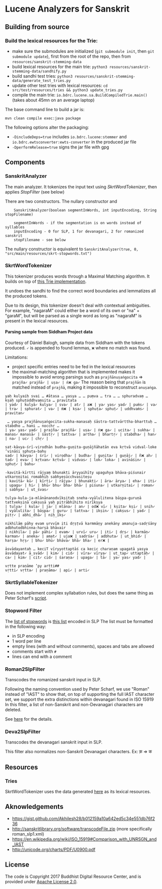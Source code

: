 # Lucene Analyzers for Sanskrit

## Building from source

### Build the lexical resources for the Trie:

 - make sure the submodules are initialized (`git submodule init`, then `git submodule update`), first from the root of the repo, then from `resources/sanskrit-stemming-data`
 - build lexical resources for the main trie: `python3 resources/sanskrit-stemming-data/sandhify.py`
 - build sandhi test tries: `python3 resources/sanskrit-stemming-data/generate_test_tries.py`
 - update other test tries with lexical resources: `cd src/test/resources/tries && python3 update_tries.py`
 - compile the main trie: `io.bdrc.lucene.sa.BuildCompiledTrie.main()` (takes about 45mn on an average laptop)

The base command line to build a jar is:

```
mvn clean compile exec:java package
```

The following options alter the packaging:

- `-DincludeDeps=true` includes `io.bdrc.lucene:stemmer` and `io.bdrc.ewtsconverter:ewts-converter` in the produced jar file
- `-DperformRelease=true` signs the jar file with gpg

## Components

### SanskritAnalyzer
The main analyzer.
It tokenizes the input text using *SkrtWordTokenizer*, then applies *StopFilter* (see below)

There are two constructors. The nullary constructor and

```
    SanskritAnalyzer(boolean segmentInWords, int inputEncoding, String stopFilename)
		
    segmentInWords - if the segmentation is on words instead of syllables
    inputEncoding - 0 for SLP, 1 for devanagari, 2 for romanized sanskrit
    stopFilename - see below
```

The nullary constructor is equivalent to `SanskritAnalyzer(true, 0, "src/main/resources/skrt-stopwords.txt")`

### SkrtWordTokenizer

This tokenizer produces words through a Maximal Matching algorithm. It builds on top of [this Trie implementation](https://github.com/BuddhistDigitalResourceCenter/stemmer).

It undoes the sandhi to find the correct word boundaries and lemmatizes all the produced tokens.

Due to its design, this tokenizer doesn't deal with contextual ambiguities.
For example, "nagaraM" could either be a word of its own or "na" + "garaM", but will be parsed as a single word as long as "nagaraM" is present in the lexical resources.

#### Parsing sample from Siddham Project data

Courtesy of Dániel Balogh, sample data from Siddham with the tokens produced.
`✓` is appended to found lemmas, `❌` where no match was found.

Limitations: 
 - project specific entries need to be fed in the lexical resources
 - the maximal-matching algorithm that is implemented makes it impossible to avoid wrong parsings such as `prajñānuṣaṅgocita` => `prajña✓ prajñā✓ | uṣa✓ | ṅ❌ ga✓`
 The reason being that `prajñān` is matched instead of `prajñā`, making it impossible to reconstruct `anuṣaṅga`.

```
yaḥ kulyaiḥ svai … #ātasa … yasya … … puṃva … tra … … sphuradvaṃ … kṣaḥ sphuṭoddhvaṃsita … pravitata
| yad✓ | kulyā✓ kulya✓ | sva✓ | at✓ | a❌ | ya✓ yas✓ yad✓ | puṁs✓ | va✓ | tra✓ | sphurat✓ | va✓ | ṁ❌ | kṣa✓ | sphuṭa✓ sphuṭ✓ | uddhvaṁs✓ | pravitan✓

 … yasya prajñānuṣaṅgocita-sukha-manasaḥ śāstra-tattvārttha-bharttuḥ … stabdho … hani … nocchṛ …
| ya✓ yas✓ yad✓ | prajña✓ prajñā✓ | uṣa✓ | ṅ❌ ga✓ | ucita✓ | sukha✓ | manas✓ manasā✓ | śāstṛ✓ | tattva✓ | artha✓ | bhartṛ✓ | stabdha✓ | han✓ | na✓ | uc✓ | chṛ✓ | 

sat-kāvya-śrī-virodhān budha-guṇita-guṇājñāhatān eva kṛtvā vidval-loke ’vināśi sphuṭa-bahu
sad✓ | kāvya✓ | śrī✓ | virodha✓ | budha✓ | guṇita✓ | guṇāj✓ | ñ❌ ah✓ | tad✓ | eva✓ | kṛtvan✓ kṛtvā✓ | vidvas✓ | lok✓ loka✓ | avināśin✓ | sphuṭ✓ | bahu✓

-kavitā-kīrtti rājyaṃ bhunakti āryyaihīty upaguhya bhāva-piśunair utkarṇṇitai romabhiḥ sabhyeṣūcchvasiteṣu
| kavitā✓ kū✓ | kīrti✓ | rājya✓ | bhunakti✓ | āra✓ ārya✓ | eha✓ | iti✓ | upagu✓ | hi✓ | bhū✓ bhu✓ bha✓ bhā✓ | piśuna✓ | utkarṇitai✓ | roman✓ | sabhya✓ | ut_śvas✓

tulya-kula-ja-mlānānanodvīkṣitaḥ sneha-vyāluḷitena bāṣpa-guruṇā tattvekṣiṇā cakṣuṣā yaḥ pitrābhihito nirīkṣya
| tulya✓ | kula✓ | ja✓ | mlāna✓ | an✓ | od❌ vī✓ | kṣita✓ kṣi✓ | snih✓ | vyālulita✓ | bāṣpa✓ | guru✓ | tattva✓ | ikṣin✓ | cakṣus✓ | yad✓ | pitṛ✓ | abhi_dhā✓ | niḥ_īkṣ✓

nikhilāṃ pāhy evam urvvīm iti dṛṣṭvā karmmāṇy anekāny amanuja-sadṛśāny adbhutodbhinna-harṣā bhāvair
| nikhila✓ | pā✓ pāhi✓ | evam✓ | urvī✓ uru✓ | iti✓ | dṛṣ✓ | karmāṇ✓ karman✓ | aneka✓ | amat✓ | uja❌ | sadṛśa✓ | adbhuta✓ | ut_bhid✓ | harṣa✓ hṛṣ✓ | bhu✓ bhū✓ bhāva✓ bhā✓ bha✓ | er❌ | 

āsvādayantaḥ … keciT vīryyottaptāś ca kecic charaṇam upagatā yasya
āsvādayat✓ ā_svād✓ | kim✓ | cid✓ | vīra✓ vīrya✓ | ut_tap✓ uttaptāḥ✓ | ca✓ | kim✓ | cit✓ cid✓ | śaraṇa✓ | upaga✓ | tā✓ | ya✓ yas✓ yad✓ | 

vṛtte praṇāme ’py artti##
vṛtti✓ vṛtta✓ | praṇāma✓ | api✓ | arti✓
```

### SkrtSyllableTokenizer

Does not implement complex syllabation rules, but does the same thing as Peter Scharf's [script](http://www.sanskritlibrary.org/Sanskrit/SanskritTransliterate/syllabify.html). 

### Stopword Filter

The [list of stopwords](src/main/resources/skrt-stopwords.txt) is [this list](https://gist.github.com/Akhilesh28/b012159a10a642ed5c34e551db76f236) encoded in SLP
The list must be formatted in the following way:

 - in SLP encoding
 - 1 word per line
 - empty lines (with and without comments), spaces and tabs are allowed
 - comments start with `#`
 - lines can end with a comment

### Roman2SlpFilter

Transcodes the romanized sanskrit input in SLP.

Following the naming convention used by Peter Scharf, we use "Roman" instead of "IAST" to show that, on top of supporting the full IAST character set, we support the extra distinctions within devanagari found in ISO 15919
In this filter, a list of non-Sanskrit and non-Devanagari characters are deleted.

See [here](src/main/java/io/bdrc/lucene/sa/Roman2SlpFilter.java) for the details.

### Deva2SlpFilter

Transcodes the devanagari sanskrit input in SLP.

This filter also normalizes non-Sanskrit Devanagari characters. Ex: क़ => क

## Resources

### Tries

SkrtWordTokenizer uses the data generated [here](https://github.com/BuddhistDigitalResourceCenter/sanskrit-stemming-data) as its lexical resources.

## Aknowledgements

 - https://gist.github.com/Akhilesh28/b012159a10a642ed5c34e551db76f236
 - http://sanskritlibrary.org/software/transcodeFile.zip (more specifically roman_slp1.xml)
 - https://en.wikipedia.org/wiki/ISO_15919#Comparison_with_UNRSGN_and_IAST
 - http://unicode.org/charts/PDF/U0900.pdf

## License

The code is Copyright 2017 Buddhist Digital Resource Center, and is provided under [Apache License 2.0](LICENSE).

